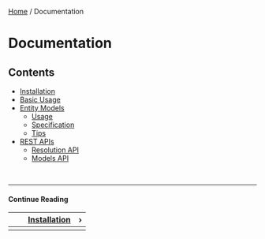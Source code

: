 [Home](/#/) / Documentation


# Documentation


## Contents

- [Installation](/#/docs/installation)
- [Basic Usage](/#/docs/basic-usage)
- [Entity Models](/#/docs/entity-models)
    - [Usage](/#/docs/entity-models/usage)
    - [Specification](/#/docs/entity-models/specification)
    - [Tips](/#/docs/entity-models/tips)
- [REST APIs](/#/docs/rest-apis)
    - [Resolution API](/#/docs/rest-apis/resolution-api)
    - [Models API](/#/docs/rest-apis/models-api)


&nbsp;

----

#### Continue Reading

|||[Installation](/#/docs/installation)|&#8250;|
|:---|:---|---:|---:|
|    |    |    |    |